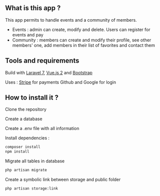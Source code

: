 ## What is this app ?
This app permits to handle events and a community of members.
- Events : admin can create, modify and delete. Users can register for events and pay
- Community : members can create and modify their profile, see other members' one, add members in their list of favorites and contact them


## Tools and requirements
Build with [Laravel 7](https://laravel.com/docs/7.x/), [Vue.js 2](https://vuejs.org/) and [Bootstrap](https://getbootstrap.com/)

Uses :
[Stripe](https://stripe.com/) for payments
Github and Google for login


## How to install it ?
Clone the repository

Create a database

Create a .env file with all information

Install dependencies :
```sh
composer install
npm install

```

Migrate all tables in database
```sh
php artisan migrate

```

Create a symbolic link between storage and public folder
```sh
php artisan storage:link

```
